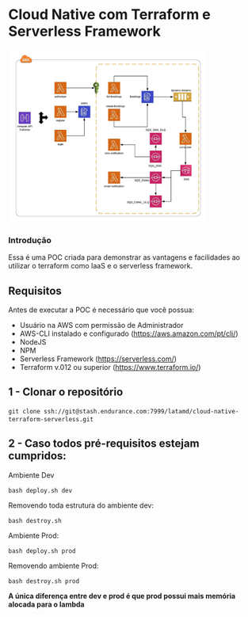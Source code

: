 # Cloud Native com Terraform e Serverless Framework


<img src="aws-diagram.jpeg" width="400" height="350">

### Introdução

Essa é uma POC criada para demonstrar as vantagens e facilidades ao utilizar o terraform como IaaS e o serverless framework.

## Requisitos 

Antes de executar a POC é necessário que você possua:


- Usuário na AWS com permissão de Administrador
- AWS-CLI instalado e configurado (https://aws.amazon.com/pt/cli/)
- NodeJS 
- NPM 
- Serverless Framework (https://serverless.com/)
- Terraform v.012 ou superior (https://www.terraform.io/)

## 1 - Clonar o repositório

``` 
git clone ssh://git@stash.endurance.com:7999/latamd/cloud-native-terraform-serverless.git
```


## 2 - Caso todos pré-requisitos estejam cumpridos:

Ambiente Dev

```command
bash deploy.sh dev
```

Removendo toda estrutura do ambiente dev:

```super_user
bash destroy.sh
```

Ambiente Prod:

```custom_prefix(mysql>)
bash deploy.sh prod
```

Removendo ambiente Prod: 

```custom_prefix(mysql>)
bash destroy.sh prod
``` 
**A única diferença entre dev e prod é que prod possui mais memória alocada para o lambda**